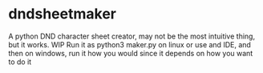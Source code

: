 # dndsheetmaker
A python DND character sheet creator, may not be the most intuitive thing, but it works.  WIP
Run it as python3 maker.py on linux or use and IDE, and then on windows, run it how you would since it depends on how you want to do it

